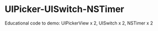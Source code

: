# UIPicker-UISwitch-NSTimer
Educational code to demo:   UIPickerView x 2,  UISwitch x 2,  NSTimer x 2
